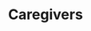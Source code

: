 ---
title: Caregivers
longTitle: 'Caregivers'
tags:
- gccommon
french:
- "[[Soignant]]"
scopeNote:
- "Refers to both professional and non-professional c"
usedFor:
- "[[Care givers]]"
- "[[Family caregivers]]"
- "[[Informal caregivers]]"
- "[[Natural caregivers]]"
---